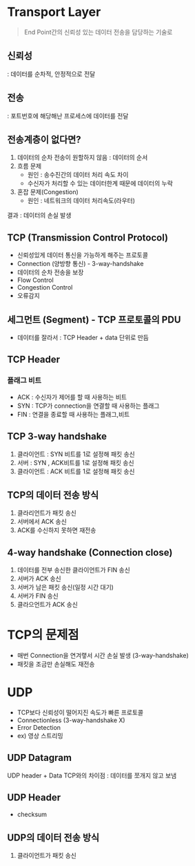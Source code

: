 # Transport Layer

> End Point간의 신뢰성 있는 데이터 전송을 담당하는 기술로

## 신뢰성

: 데이터를 순차적, 안정적으로 전달

## 전송

: 포트번호에 해당해난 프로세스에 데이터를 전달

## 전송계층이 없다면?

1. 데이터의 순차 전송이 원할하지 않음 : 데이터의 순서
2. 흐름 문제
   - 원인 : 송수진간의 데이터 처리 속도 차이
   - 수신자가 처리할 수 있는 데이터한계 때문에 데이터의 누락
3. 혼잡 문제(Congestion)
   - 원인 : 네트워크의 데이터 처리속도(라우터)

결과 : 데이터의 손실 발생

## TCP (Transmission Control Protocol)

- 신뢰성있게 데이터 통신을 가능하게 해주는 프로토콜
- Connection (양방향 통신) - 3-way-handshake
- 데이터의 순차 전송을 보장
- Flow Control
- Congestion Control
- 오류감지

## 세그먼트 (Segment) - TCP 프로토콜의 PDU

- 데이터를 잘라서 : TCP Header + data 단위로 만듬

## TCP Header

### 플래그 비트

- ACK : 수신자가 제어를 할 때 사용하는 비트
- SYN : TCP가 connection을 연결할 때 사용하는 플래그
- FIN : 연결을 종료할 때 사용하는 플래그,비트

## TCP 3-way handshake

1. 클라이언트 : SYN 비트를 1로 설정해 패킷 송신
2. 서버 : SYN , ACK비트를 1로 설정해 패킷 송신
3. 클라이언트 : ACK 비트를 1로 설정해 패킷 송신

## TCP의 데이터 전송 방식

1. 클라리언트가 패킷 송신
2. 서버에서 ACK 송신
3. ACK를 수신하지 못하면 재전송

## 4-way handshake (Connection close)

1. 데이터를 전부 송신한 클라이언트가 FIN 송신
2. 서버가 ACK 송신
3. 서버가 남은 패킷 송신(일정 시간 대기)
4. 서버가 FIN 송신
5. 클라으언트가 ACK 송신

# TCP의 문제점

- 매번 Connection을 연겨랳서 시간 손실 발생 (3-way-handshake)
- 패킷을 조금만 손실해도 재전송

# UDP

- TCP보다 신뢰성이 떨어지진 속도가 빠른 프로토콜
- Connectionless (3-way-handshake X)
- Error Detection
- ex) 영상 스트리밍

## UDP Datagram

UDP header + Data
TCP와의 차이점 : 데이터를 쪼개지 않고 보냄

## UDP Header

- checksum

## UDP의 데이터 전송 방식

1. 클라이언트가 패킷 송신
